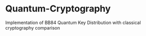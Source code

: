 # Quantum-Cryptography
Implementation of BB84 Quantum Key Distribution with classical cryptography comparison

